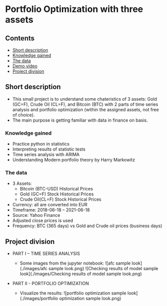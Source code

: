 # Portfolio Optimization with three assets

## Contents

  - [Short description](#short-description)
  - [Knowledge gained](#knowledge-gained)
  - [The data](#the-data)
  - [Demo video](#demo-video)
  - [Project division](#project-division)

## Short description
- This small project is to understand some chateristics of 3 assets: Gold (GC=F), Crude Oil (CL=F), and Bitcoin (BTC) with 2 parts of time series analysis and portfolio optimization (within the assigned assets, not free of choice).
- The main purpose is getting familiar with data in finance on basis.

### Knowledge gained
- Practice python in statistics
- Interpreting results of statistic tests  
- Time series analysis with ARIMA
- Understanding Modern portfolio theory by Harry Markowitz

### The data
- 3 Assets: 
  - Bitcoin (BTC-USD) Historical Prices
  - Gold (GC=F) Stock Historical Prices
  - Crude Oil(CL=F) Stock Historical Prices
- Currency: all are converted into EUR
- Timeframe: 2018-06-18 – 2021-06-18
- Source: Yahoo Finance
- Adjusted close prices is used
- Frequency: BTC (365 days) vs Gold and Crude oil prices (business days)

## Project division
- PART I – TIME SERIES ANALYSIS
  - Some images from the jupyter notebook:
  ![afc sample look](./images/afc sample look.png)
  ![Checking results of model sample look](./images/Checking results of model sample look.png)
  
- PART II - PORTFOLIO OPTIMIZATION
  - Visualize the results:
  ![portfolio optimization sample look](./images/portfolio optimization sample look.png)
